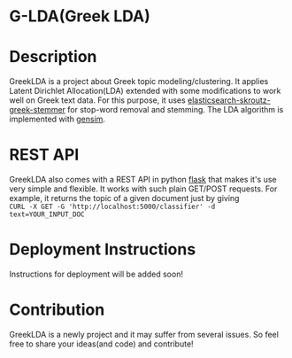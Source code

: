 # G-LDA(Greek LDA)

<h1>Description</h1>
GreekLDA is a project about Greek topic modeling/clustering. It applies Latent Dirichlet Allocation(LDA) extended with some modifications to work well on Greek text data. For this purpose, it uses <a href="https://github.com/skroutz/elasticsearch-skroutz-greekstemmer">elasticsearch-skroutz-greek-stemmer</a> for stop-word removal and stemming. The LDA algorithm is implemented with <a href="https://radimrehurek.com/gensim/">gensim</a>.

<h1>REST API</h1>
GreekLDA also comes with a REST API in python <a href="http://flask.pocoo.org/">flask</a> that makes it's use very simple and flexible. It works with such plain GET/POST requests. For example, it returns the topic of a given document just by giving<br>
<code>CURL -X GET -G 'http://localhost:5000/classifier' -d text=YOUR_INPUT_DOC</code>

<h1>Deployment Instructions</h1>
Instructions for deployment will be added soon!

<h1>Contribution</h1>
GreekLDA is a newly project and it may suffer from several issues. So feel free to share your ideas(and code) and contribute!
